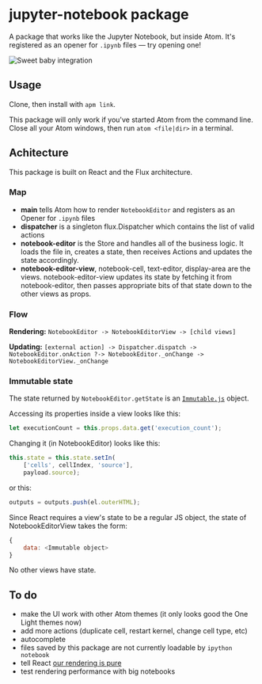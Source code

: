 # jupyter-notebook package

A package that works like the Jupyter Notebook, but inside Atom. It's registered as an opener for `.ipynb` files — try opening one!

![Sweet baby integration](http://i.imgur.com/100MtXR.png)

## Usage

Clone, then install with `apm link`.

This package will only work if you've started Atom from the command line. Close all your Atom windows, then run `atom <file|dir>` in a terminal.

## Achitecture

This package is built on React and the Flux architecture.

### Map

- **main** tells Atom how to render `NotebookEditor` and registers as an Opener for `.ipynb` files
- **dispatcher** is a singleton flux.Dispatcher which contains the list of valid actions
- **notebook-editor** is the Store and handles all of the business logic. It loads the file in, creates a state, then receives Actions and updates the state accordingly.
- **notebook-editor-view**, notebook-cell, text-editor, display-area are the views. notebook-editor-view updates its state by fetching it from notebook-editor, then passes appropriate bits of that state down to the other views as props.

### Flow

**Rendering:** `NotebookEditor -> NotebookEditorView -> [child views]`

**Updating:** `[external action] -> Dispatcher.dispatch -> NotebookEditor.onAction ?-> NotebookEditor._onChange -> NotebookEditorView._onChange`

### Immutable state

The state returned by `NotebookEditor.getState` is an [`Immutable.js`](https://facebook.github.io/immutable-js/) object.

Accessing its properties inside a view looks like this:

```javascript
let executionCount = this.props.data.get('execution_count');
```

Changing it (in NotebookEditor) looks like this:

```javascript
this.state = this.state.setIn(
    ['cells', cellIndex, 'source'],
    payload.source);
```

or this:

```javascript
outputs = outputs.push(el.outerHTML);
```

Since React requires a view's state to be a regular JS object, the state of NotebookEditorView takes the form:

```javascript
{
    data: <Immutable object>
}
```

No other views have state.

## To do

- make the UI work with other Atom themes (it only looks good the One Light themes now)
- add more actions (duplicate cell, restart kernel, change cell type, etc)
- autocomplete
- files saved by this package are not currently loadable by `ipython notebook`
- tell React [our rendering is pure](https://facebook.github.io/react/docs/advanced-performance.html)
- test rendering performance with big notebooks
